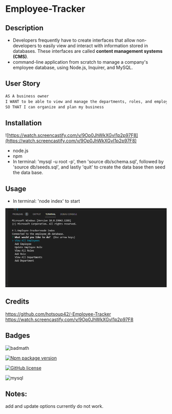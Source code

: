 
#  Employee-Tracker

## Description

- Developers frequently have to create interfaces that allow non-developers to easily view and interact with information stored in databases. These interfaces are called **content management systems (CMS)**. 
- command-line application from scratch to manage a company's employee database, using Node.js, Inquirer, and MySQL.


## User Story

```md
AS A business owner
I WANT to be able to view and manage the departments, roles, and employees in my company
SO THAT I can organize and plan my business
```

<!-- ## Installation -->
## Installation

![https://watch.screencastify.com/v/9Op0JhWkXGvI1p2p97F8](https://watch.screencastify.com/v/9Op0JhWkXGvI1p2p97F8)

- node.js
- npm
- In terminal: 'mysql -u root -p', then 'source db/schema.sql', followed by 'source db/seeds.sql', and lastly 'quit' to create the data base then seed the data base.


<!-- ## Usage -->
## Usage

- In terminal: 'node index' to start 
    
![demo screenshot](assets/employeeTracker.png)

<!-- ## Credits  -->
## Credits 

https://github.com/hotsoup42/-Employee-Tracker
https://watch.screencastify.com/v/9Op0JhWkXGvI1p2p97F8

## Badges

![badmath](https://img.shields.io/github/languages/top/nielsenjared/badmath)

[![Npm package version](https://badgen.net/npm/v/express)](https://npmjs.com/package/express)

[![GitHub license](https://img.shields.io/github/license/Naereen/StrapDown.js.svg)](https://github.com/Naereen/StrapDown.js/blob/master/LICENSE)

![mysql](https://img.shields.io/badge/MySQL-00000F?style=for-the-badge&logo=mysql&logoColor=white)

## Notes:
add and update options currently do not work.